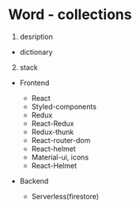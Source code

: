 # Word - collections

1. desription

- dictionary

2. stack

- Frontend

  - React
  - Styled-components
  - Redux
  - React-Redux
  - Redux-thunk
  - React-router-dom
  - React-helmet
  - Material-ui, icons
  - React-Helmet

- Backend
  - Serverless(firestore)
